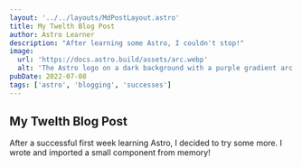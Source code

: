 ```yaml
---
layout: '../../layouts/MdPostLayout.astro'
title: My Twelth Blog Post
author: Astro Learner
description: "After learning some Astro, I couldn't stop!"
image:
  url: 'https://docs.astro.build/assets/arc.webp'
  alt: 'The Astro logo on a dark background with a purple gradient arc.'
pubDate: 2022-07-08
tags: ['astro', 'blogging', 'successes']
---
```


## My Twelth Blog Post

After a successful first week learning Astro, I decided to try some more. I wrote and imported a small component from memory!

